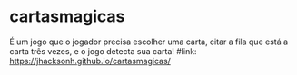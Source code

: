 # cartasmagicas
 É um jogo que o jogador precisa escolher uma carta, citar a fila que está a carta três vezes, e o jogo detecta sua carta! 
 #link: <https://jhacksonh.github.io/cartasmagicas/>
